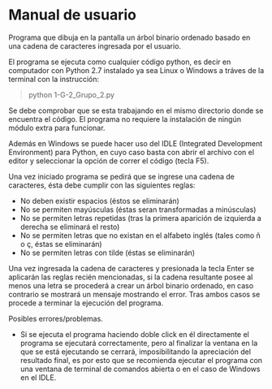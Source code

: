 # Manual de usuario

Programa que dibuja en la pantalla un árbol binario ordenado basado en una cadena de caracteres ingresada por el usuario.

  El programa se ejecuta como cualquier código python, es decir en computador con Python 2.7 instalado ya sea Linux o Windows a tráves de la terminal con la instrucción:

> python 1-G-2_Grupo_2.py
  
  Se debe comprobar que se esta trabajando en el mismo directorio donde se encuentra el código.
  El programa no requiere la instalación de ningún módulo extra para funcionar.

  Además en Windows se puede hacer uso del IDLE (Integrated Development Environment) para Python, en cuyo caso basta con abrir el archivo con el editor y seleccionar la opción de correr el código (tecla F5).

  Una vez iniciado programa se pedirá que se ingrese una cadena de caracteres, ésta debe cumplir con las siguientes reglas:
 - No deben existir espacios (éstos se eliminarán)
 - No se permiten mayúsculas (éstas seran transformadas a minúsculas)
 - No se permiten letras repetidas (tras la primera aparición de izquierda a derecha se eliminará el resto)
 - No se permiten letras que no existan en el alfabeto inglés (tales como ñ o ç, éstas se eliminarán)
 - No se permiten letras con tilde (éstas se eliminarán)

  Una vez ingresada la cadena de caracteres y presionada la tecla Enter se aplicarán las reglas recién mencionadas, si la cadena resultante posee al menos una letra se procederá a crear un árbol binario ordenado, en caso contrario se mostrará un mensaje mostrando el error. Tras ambos casos se procede a terminar la ejecución del programa.


Posibles errores/problemas.

 - Si se ejecuta el programa haciendo doble click en él directamente el programa se ejecutará correctamente, pero al finalizar la ventana en la que se está ejecutando se cerrará, imposibilitando la apreciación del resultado final, es por esto que se recomienda ejecutar el programa con una ventana de terminal de comandos abierta o en el caso de Windows en el IDLE.
